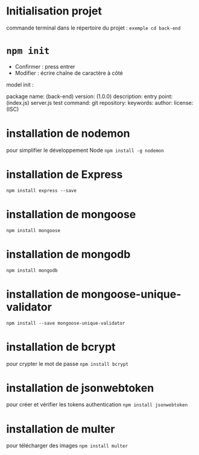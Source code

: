 # Initialisation projet

commande terminal dans le répertoire du projet : `exemple cd back-end`

# `npm init`

  * Confirmer : press entrer
  * Modifier : écrire chaîne de caractère à côté 

model init :

package name: (back-end)
version: (1.0.0)
description:
entry point: (index.js) server.js
test command:
git repository:
keywords:
author:
license: (ISC)

# installation de nodemon
pour simplifier le développement Node
`npm install -g nodemon`

# installation de Express

`npm install express --save`

# installation de mongoose

`npm install mongoose`

# installation de mongodb

`npm install mongodb`

# installation de mongoose-unique-validator

`npm install --save mongoose-unique-validator`

# installation de bcrypt
pour crypter le mot de passe
`npm install bcrypt`

# installation de jsonwebtoken
pour créer et vérifier les tokens authentication
`npm install jsonwebtoken`

# installation de multer
pour télécharger des images
`npm install multer`